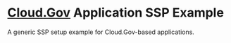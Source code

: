 # [Cloud.Gov](https://cloud.gov/) Application SSP Example
A generic SSP setup example for Cloud.Gov-based applications.
